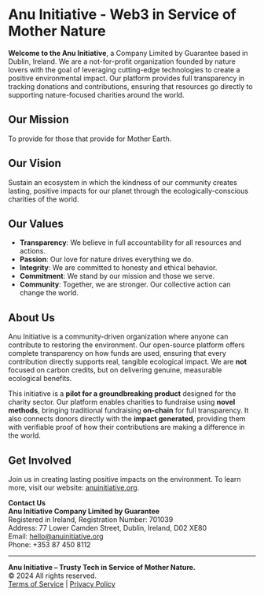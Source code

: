 # Anu Initiative - Web3 in Service of Mother Nature

**Welcome to the Anu Initiative**, a Company Limited by Guarantee based in Dublin, Ireland. We are a not-for-profit organization founded by nature lovers with the goal of leveraging cutting-edge technologies to create a positive environmental impact. Our platform provides full transparency in tracking donations and contributions, ensuring that resources go directly to supporting nature-focused charities around the world.

## Our Mission
To provide for those that provide for Mother Earth.

## Our Vision
Sustain an ecosystem in which the kindness of our community creates lasting, positive impacts for our planet through the ecologically-conscious charities of the world.

## Our Values
- **Transparency**: We believe in full accountability for all resources and actions.
- **Passion**: Our love for nature drives everything we do.
- **Integrity**: We are committed to honesty and ethical behavior.
- **Commitment**: We stand by our mission and those we serve.
- **Community**: Together, we are stronger. Our collective action can change the world.

## About Us
Anu Initiative is a community-driven organization where anyone can contribute to restoring the environment. Our open-source platform offers complete transparency on how funds are used, ensuring that every contribution directly supports real, tangible ecological impact. We are **not** focused on carbon credits, but on delivering genuine, measurable ecological benefits.

This initiative is a **pilot for a groundbreaking product** designed for the charity sector. Our platform enables charities to fundraise using **novel methods**, bringing traditional fundraising **on-chain** for full transparency. It also connects donors directly with the **impact generated**, providing them with verifiable proof of how their contributions are making a difference in the world.

## Get Involved
Join us in creating lasting positive impacts on the environment. To learn more, visit our website: [anuinitiative.org](https://anuinitiative.org).

**Contact Us**  
**Anu Initiative Company Limited by Guarantee**  
Registered in Ireland, Registration Number: 701039  
Address: 77 Lower Camden Street, Dublin, Ireland, D02 XE80  
Email: [hello@anuinitiative.org](mailto:hello@anuinitiative.org)  
Phone: +353 87 450 8112  

---

**Anu Initiative – Trusty Tech in Service of Mother Nature.**  
© 2024 All rights reserved.  
[Terms of Service](#) | [Privacy Policy](#)
